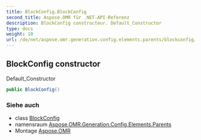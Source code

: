 ```yaml
---
title: BlockConfig.BlockConfig
second_title: Aspose.OMR für .NET-API-Referenz
description: BlockConfig constructeur. Default_Constructor
type: docs
weight: 10
url: /de/net/aspose.omr.generation.config.elements.parents/blockconfig/blockconfig/
---
```

## BlockConfig constructor

Default_Constructor

```csharp
public BlockConfig()
```

### Siehe auch

* class [BlockConfig](../)
* namensraum [Aspose.OMR.Generation.Config.Elements.Parents](../../blockconfig/)
* Montage [Aspose.OMR](../../../)


